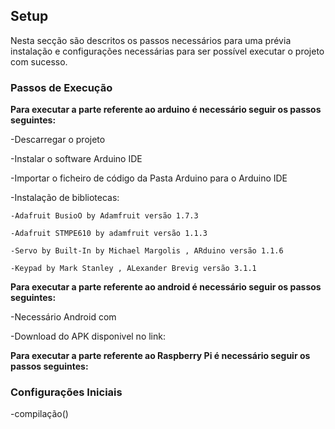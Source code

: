 

## Setup 
Nesta secção são descritos os passos necessários para uma prévia instalação e configurações necessárias para ser possível executar o projeto com sucesso. 

### Passos de Execução

**Para executar a parte referente ao arduino é necessário seguir os passos seguintes:**

-Descarregar o projeto

-Instalar o software Arduino IDE

-Importar o ficheiro de código da Pasta Arduino para o Arduino IDE

-Instalação de bibliotecas:

    -Adafruit BusioO by Adamfruit versão 1.7.3
    
    -Adafruit STMPE610 by adamfruit versão 1.1.3
    
    -Servo by Built-In by Michael Margolis , ARduino versão 1.1.6
    
    -Keypad by Mark Stanley , ALexander Brevig versão 3.1.1
    
    
**Para executar a parte referente ao android é necessário seguir os passos seguintes:**

-Necessário Android com 

-Download do APK disponivel no link: 

**Para executar a parte referente ao Raspberry Pi é necessário seguir os passos seguintes:**



### Configurações Iniciais 
-compilação()





